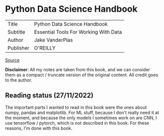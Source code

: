 # Python Data Science Handbook

| | |
|-|-|
| Title | Python Data Science Handbook |
| Subtitle | Essential Tools For Working With Data |
| Author | Jake VanderPlas |
| Publisher | O'REILLY |

[Source](https://jakevdp.github.io/PythonDataScienceHandbook/)

**Disclaimer**: All my notes are taken from this book, and we can consider them as a compact / truncate version of the original content. All credit goes to the author.

## Reading status (27/11/2022)

The important parts I wanted to read in this book were the ones about numpy, pandas
and matplotlib. For ML stuff, because I don't really need it at the moment, and because
the only models I sometimes work on are CNN, I use tensorflow / pytorch, which is
not described in this book. For these reasons, I'm done with this book.